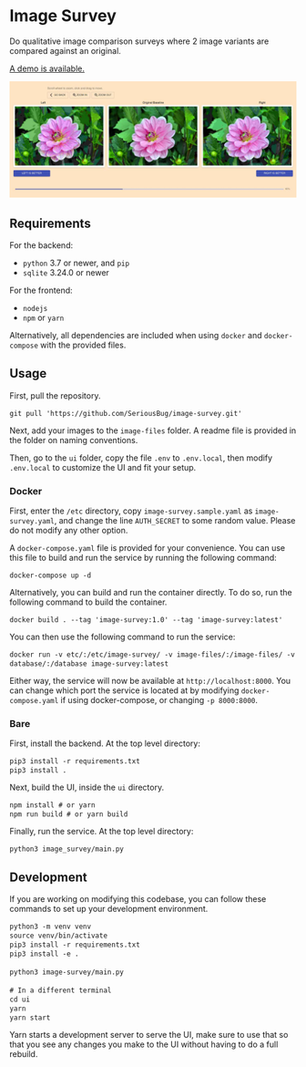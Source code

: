 # Image Survey

Do qualitative image comparison surveys where 2 image variants are compared against an original.

[A demo is available.](https://imagesurvey.kaangenc.me/)

![Example screenshot of the comparison UI.](misc/screenshot-vote.jpg)

## Requirements

For the backend:

* `python` 3.7 or newer, and `pip`
* `sqlite` 3.24.0 or newer

For the frontend:

* `nodejs`
* `npm` or `yarn`

Alternatively, all dependencies are included when using `docker` and
`docker-compose` with the provided files.

## Usage

First, pull the repository.

``` shell
git pull 'https://github.com/SeriousBug/image-survey.git'
```

Next, add your images to the `image-files` folder. A readme file is provided in
the folder on naming conventions.

Then, go to the `ui` folder, copy the file `.env` to `.env.local`, then modify
`.env.local` to customize the UI and fit your setup.


### Docker

First, enter the `/etc` directory, copy `image-survey.sample.yaml` as
`image-survey.yaml`, and change the line `AUTH_SECRET` to some random value.
Please do not modify any other option.

A `docker-compose.yaml` file is provided for your convenience. You can use this
file to build and run the service by running the following command:

``` shell
docker-compose up -d
```

Alternatively, you can build and run the container directly. To do so, run the following command to build the container.

``` shell
docker build . --tag 'image-survey:1.0' --tag 'image-survey:latest'
```

You can then use the following command to run the service:

``` shell
docker run -v etc/:/etc/image-survey/ -v image-files/:/image-files/ -v database/:/database image-survey:latest
```

Either way, the service will now be available at `http://localhost:8000`. You
can change which port the service is located at by modifying
`docker-compose.yaml` if using docker-compose, or changing `-p 8000:8000`.


### Bare

First, install the backend. At the top level directory:

``` shell
pip3 install -r requirements.txt
pip3 install .
```

Next, build the UI, inside the `ui` directory.

``` shell
npm install # or yarn
npm run build # or yarn build
```


Finally, run the service. At the top level directory:

``` shell
python3 image_survey/main.py
```

## Development

If you are working on modifying this codebase, you can follow these commands to set up your development environment.

```shell script
python3 -m venv venv
source venv/bin/activate
pip3 install -r requirements.txt
pip3 install -e .

python3 image-survey/main.py

# In a different terminal
cd ui
yarn
yarn start
```

Yarn starts a development server to serve the UI, make sure to use that so that
you see any changes you make to the UI without having to do a full rebuild.
